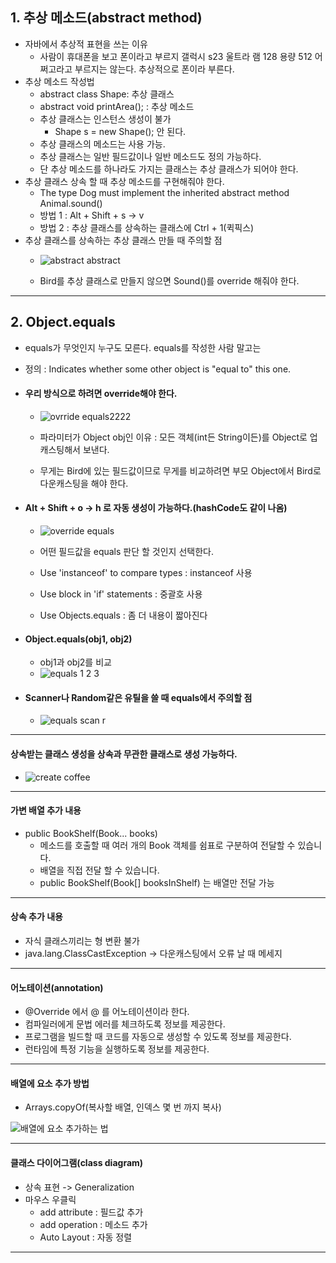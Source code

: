 ## 1. 추상 메소드(abstract method)
- 자바에서 추상적 표현을 쓰는 이유
	- 사람이 휴대폰을 보고 폰이라고 부르지 갤럭시 s23 울트라 램 128 용량 512 어쩌고라고 부르지는 않는다. 추상적으로 폰이라 부른다.
- 추상 메소드 작성법
	- abstract class Shape: 추상 클래스
	- abstract void printArea(); : 추상 메소드
	- 추상 클래스는 인스턴스 생성이 불가
		- Shape s = new Shape(); 안 된다.
	- 추상 클래스의 메소드는 사용 가능.
	- 추상 클래스는 일반 필드값이나 일반 메소드도 정의 가능하다.
	- 단 추상 메소드를 하나라도 가지는 클래스는 추상 클래스가 되어야 한다.
- 추상 클래스 상속 할 때 추상 메소드를 구현해줘야 한다.
	- The type Dog must implement the inherited abstract method Animal.sound()
	- 방법 1 : Alt + Shift + s -> v 
	- 방법 2 : 추상 클래스를 상속하는 클래스에 Ctrl + 1(퀵픽스)
- 추상 클래스를 상속하는 추상 클래스 만들 때 주의할 점
	- ![abstract abstract](https://github.com/LeeKangHo1/My-Java-study/assets/171015955/26de82d0-7be1-4d63-892b-5698c2261c6a)

	- Bird를 추상 클래스로 만들지 않으면 Sound()를 override 해줘야 한다.

---
## 2. Object.equals
- equals가 무엇인지 누구도 모른다. equals를 작성한 사람 말고는
- 정의 : Indicates whether some other object is "equal to" this one.
- #### 우리 방식으로 하려면 override해야 한다.
	- ![ovrride equals2222](https://github.com/LeeKangHo1/My-Java-study/assets/171015955/d4749a41-8a10-4edd-9338-3b9e0cf96a09)

	- 파라미터가 Object obj인 이유 : 모든 객체(int든 String이든)를 Object로 업캐스팅해서 보낸다.
	- 무게는 Bird에 있는 필드값이므로 무게를 비교하려면 부모 Object에서 Bird로 다운캐스팅을 해야 한다.
- #### Alt + Shift + o -> h 로 자동 생성이 가능하다.(hashCode도 같이 나옴)
	- ![override equals](https://github.com/LeeKangHo1/My-Java-study/assets/171015955/18012abd-a973-4e80-8e27-a0bf91b501d3)

	- 어떤 필드값을 equals 판단 할 것인지 선택한다.
	- Use 'instanceof' to compare types : instanceof 사용
	- Use block in 'if' statements : 중괄호 사용
	- Use Objects.equals : 좀 더 내용이 짧아진다
- #### Object.equals(obj1, obj2)
	- obj1과 obj2를 비교
	- ![equals 1 2 3](https://github.com/LeeKangHo1/My-Java-study/assets/171015955/6802c407-ff07-4f15-8d21-76dc6527d7a2)

- #### Scanner나 Random같은 유틸을 쓸 때 equals에서 주의할 점
	- ![equals scan r](https://github.com/LeeKangHo1/My-Java-study/assets/171015955/bd5593fd-d6de-481d-8a6d-88a71ad076f0)

---
#### 상속받는 클래스 생성을 상속과 무관한 클래스로 생성 가능하다.
- ![create coffee](https://github.com/LeeKangHo1/My-Java-study/assets/171015955/3c8c6d3a-4870-4977-9122-915ec7388d3c)

---
#### 가변 배열 추가 내용
- public BookShelf(Book... books)
	- 메소드를 호출할 때 여러 개의 Book 객체를 쉼표로 구분하여 전달할 수 있습니다.
	- 배열을 직접 전달 할 수 있습니다.
	- public BookShelf(Book[] booksInShelf) 는 배열만 전달 가능
---
#### 상속 추가 내용
- 자식 클래스끼리는 형 변환 불가
- java.lang.ClassCastException -> 다운캐스팅에서 오류 날 때 메세지
---
#### 어노테이션(annotation)
- @Override 에서 @ 를 어노테이션이라 한다.
- 컴파일러에게 문법 에러를 체크하도록 정보를 제공한다.
- 프로그램을 빌드할 때 코드를 자동으로 생성할 수 있도록 정보를 제공한다.
- 런타임에 특정 기능을 실행하도록 정보를 제공한다.
---
#### 배열에 요소 추가 방법
- Arrays.copyOf(복사할 배열, 인덱스 몇 번 까지 복사)

![배열에 요소 추가하는 법](https://github.com/LeeKangHo1/My-Java-study/assets/171015955/605f3b17-0d75-4674-a96a-620496eb6a29)

---
#### 클래스 다이어그램(class diagram)
- 상속 표현 -> Generalization
- 마우스 우클릭
	- add attribute : 필드값 추가
	- add operation : 메소드 추가
	- Auto Layout : 자동 정렬
---




